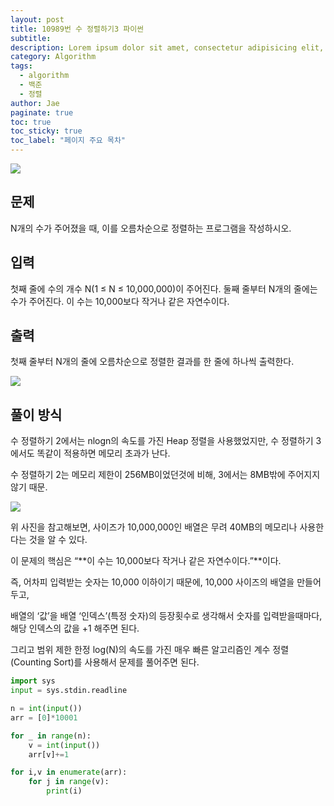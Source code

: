 ```yaml
---
layout: post
title: 10989번 수 정렬하기3 파이썬
subtitle:
description: Lorem ipsum dolor sit amet, consectetur adipisicing elit, sed do eiusmod tempor incididunt ut labore et dolore magna aliqua.
category: Algorithm
tags:
  - algorithm
  - 백준
  - 정렬
author: Jae
paginate: true
toc: true
toc_sticky: true
toc_label: "페이지 주요 목차"
---
```


![](https://imagedelivery.net/v7-TZByhOiJbNM9RaUdzSA/c4d33306-64f8-4b67-d859-fcc90736e700/public)

## 문제

N개의 수가 주어졌을 때, 이를 오름차순으로 정렬하는 프로그램을 작성하시오.

## 입력

첫째 줄에 수의 개수 N(1 ≤ N ≤ 10,000,000)이 주어진다. 둘째 줄부터 N개의 줄에는 수가 주어진다. 이 수는 10,000보다 작거나 같은 자연수이다.

## 출력

첫째 줄부터 N개의 줄에 오름차순으로 정렬한 결과를 한 줄에 하나씩 출력한다.

![](https://imagedelivery.net/v7-TZByhOiJbNM9RaUdzSA/d87a3065-62aa-4eb1-69ec-e79e2fdafc00/public)

## **풀이 방식**

수 정렬하기 2에서는 nlogn의 속도를 가진 Heap 정렬을 사용했었지만, 수 정렬하기 3에서도 똑같이 적용하면 메모리 초과가 난다.

수 정렬하기 2는 메모리 제한이 256MB이었던것에 비해, 3에서는 8MB밖에 주어지지 않기 때문.

![](https://imagedelivery.net/v7-TZByhOiJbNM9RaUdzSA/e1e7fdd1-03dd-428c-0296-c914defe3600/public)

위 사진을 참고해보면, 사이즈가 10,000,000인 배열은 무려 40MB의 메모리나 사용한다는 것을 알 수 있다.

이 문제의 핵심은 “**이 수는 10,000보다 작거나 같은 자연수이다.”**이다.

즉, 어차피 입력받는 숫자는 10,000 이하이기 때문에, 10,000 사이즈의 배열을 만들어두고,

배열의 ‘값’을 배열 ‘인덱스’(특정 숫자)의 등장횟수로 생각해서 숫자를 입력받을때마다, 해당 인덱스의 값을 +1 해주면 된다.

그리고 범위 제한 한정 log(N)의 속도를 가진 매우 빠른 알고리즘인 계수 정렬 (Counting Sort)를 사용해서 문제를 풀어주면 된다.

```python
import sys
input = sys.stdin.readline

n = int(input())
arr = [0]*10001

for _ in range(n):
    v = int(input())
    arr[v]+=1

for i,v in enumerate(arr):
    for j in range(v):
        print(i)
```
